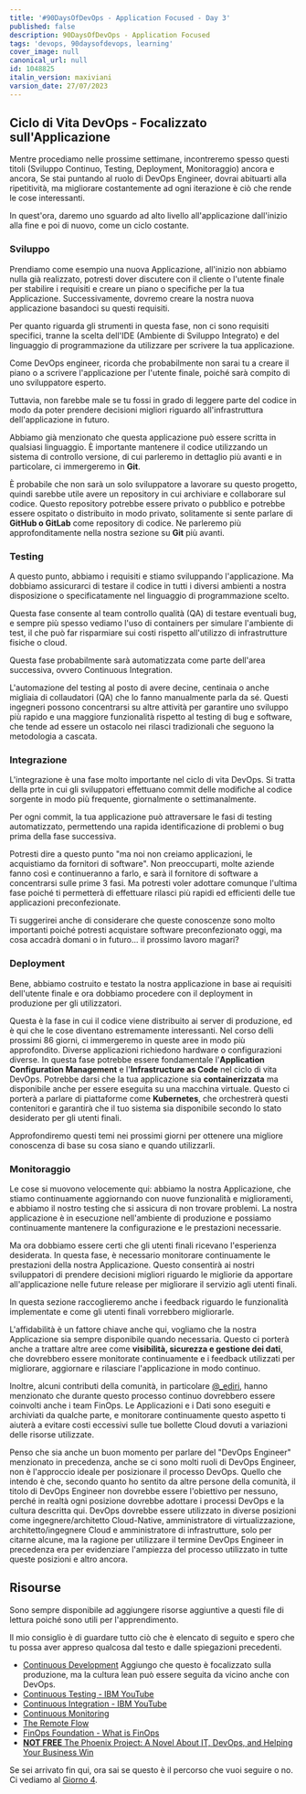 ```yaml
---
title: '#90DaysOfDevOps - Application Focused - Day 3'
published: false
description: 90DaysOfDevOps - Application Focused
tags: 'devops, 90daysofdevops, learning'
cover_image: null
canonical_url: null
id: 1048825
italin_version: maxiviani
varsion_date: 27/07/2023
---
```


## Ciclo di Vita DevOps - Focalizzato sull'Applicazione

Mentre procediamo nelle prossime settimane, incontreremo spesso questi titoli (Sviluppo Continuo, Testing, Deployment, Monitoraggio) ancora e ancora, Se stai puntando al ruolo di DevOps Engineer, dovrai abituarti alla ripetitività, ma migliorare costantemente ad ogni iterazione è ciò che rende le cose interessanti.

In quest'ora, daremo uno sguardo ad alto livello all'applicazione dall'inizio alla fine e poi di nuovo, come un ciclo costante.

### Sviluppo

Prendiamo come esempio una nuova Applicazione, all'inizio non abbiamo nulla già realizzato, potresti dover discutere con il cliente o l'utente finale per stabilire i requisiti e creare un piano o specifiche per la tua Applicazione. Successivamente, dovremo creare la nostra nuova applicazione basandoci su questi requisiti.

Per quanto riguarda gli strumenti in questa fase, non ci sono requisiti specifici, tranne la scelta dell'IDE (Ambiente di Sviluppo Integrato) e del linguaggio di programmazione da utilizzare per scrivere la tua applicazione.

Come DevOps engineer, ricorda che probabilmente non sarai tu a creare il piano o a scrivere l'applicazione per l'utente finale, poiché sarà compito di uno sviluppatore esperto.

Tuttavia, non farebbe male se tu fossi in grado di leggere parte del codice in modo da poter prendere decisioni migliori riguardo all'infrastruttura dell'applicazione in futuro.

Abbiamo già menzionato che questa applicazione può essere scritta in qualsiasi linguaggio. È importante mantenere il codice utilizzando un sistema di controllo versione, di cui parleremo in dettaglio più avanti e in particolare, ci immergeremo in **Git**.

È probabile che non sarà un solo sviluppatore a lavorare su questo progetto, quindi sarebbe utile avere un repository in cui archiviare e collaborare sul codice. Questo repository potrebbe essere privato o pubblico e potrebbe essere ospitato o distribuito in modo privato, solitamente si sente parlare di **GitHub o GitLab** come repository di codice. Ne parleremo più approfonditamente nella nostra sezione su **Git** più avanti.

### Testing

A questo punto, abbiamo i requisiti e stiamo sviluppando l'applicazione. Ma dobbiamo assicurarci di testare il codice in tutti i diversi ambienti a nostra disposizione o specificatamente nel linguaggio di programmazione scelto.

Questa fase consente al team controllo qualità (QA) di testare eventuali bug, e sempre più spesso vediamo l'uso di containers per simulare l'ambiente di test, il che può far risparmiare sui costi rispetto all'utilizzo di infrastrutture fisiche o cloud.

Questa fase probabilmente sarà automatizzata come parte dell'area successiva, ovvero Continuous Integration.

L'automazione del testing al posto di avere decine, centinaia o anche migliaia di collaudatori (QA) che lo fanno manualmente parla da sé. Questi ingegneri possono concentrarsi su altre attività per garantire uno sviluppo più rapido e una maggiore funzionalità rispetto al testing di bug e software, che tende ad essere un ostacolo nei rilasci tradizionali che seguono la metodologia a cascata.

### Integrazione

L'integrazione è una fase molto importante nel ciclo di vita DevOps. Si tratta della prte in cui gli sviluppatori effettuano commit delle modifiche al codice sorgente in modo più frequente, giornalmente o settimanalmente.

Per ogni commit, la tua applicazione può attraversare le fasi di testing automatizzato, permettendo una rapida identificazione di problemi o bug prima della fase successiva.

Potresti dire a questo punto "ma noi non creiamo applicazioni, le acquistiamo da fornitori di software". Non preoccuparti, molte aziende fanno così e continueranno a farlo, e sarà il fornitore di software a concentrarsi sulle prime 3 fasi. Ma potresti voler adottare comunque l'ultima fase poiché ti permetterà di effettuare rilasci più rapidi ed efficienti delle tue applicazioni preconfezionate.

Ti suggerirei anche di considerare che queste conoscenze sono molto importanti poiché potresti acquistare software preconfezionato oggi, ma cosa accadrà domani o in futuro... il prossimo lavoro magari?

### Deployment

Bene, abbiamo costruito e testato la nostra applicazione in base ai requisiti dell'utente finale e ora dobbiamo procedere con il deployment in produzione per gli utilizzatori.

Questa è la fase in cui il codice viene distribuito ai server di produzione, ed è qui che le cose diventano estremamente interessanti. Nel corso delli prossimi 86 giorni, ci immergeremo in queste aree in modo più approfondito. Diverse applicazioni richiedono hardware o configurazioni diverse. In questa fase potrebbe essere fondamentale l'**Application Configuration Management** e l'**Infrastructure as Code** nel ciclo di vita DevOps. Potrebbe darsi che la tua applicazione sia **containerizzata** ma disponibile anche per essere eseguita su una macchina virtuale. Questo ci porterà a parlare di piattaforme come **Kubernetes**, che orchestrerà questi contenitori e garantirà che il tuo sistema sia disponibile secondo lo stato desiderato per gli utenti finali.

Approfondiremo questi temi nei prossimi giorni per ottenere una migliore conoscenza di base su cosa siano e quando utilizzarli.

### Monitoraggio

Le cose si muovono velocemente qui: abbiamo la nostra Applicazione, che stiamo continuamente aggiornando con nuove funzionalità e miglioramenti, e abbiamo il nostro testing che si assicura di non trovare problemi. La nostra applicazione è in esecuzione nell'ambiente di produzione e possiamo continuamente mantenere la configurazione e le prestazioni necessarie.

Ma ora dobbiamo essere certi che gli utenti finali ricevano l'esperienza desiderata. In questa fase, è necessario monitorare continuamente le prestazioni della nostra Applicazione. Questo consentirà ai nostri sviluppatori di prendere decisioni migliori riguardo le migliorie da apportare all'applicazione nelle future release per migliorare il servizio agli utenti finali.

In questa sezione raccoglieremo anche i feedback riguardo le funzionalità implementate e come gli utenti finali vorrebbero migliorarle.

L'affidabilità è un fattore chiave anche qui, vogliamo che la nostra Applicazione sia sempre disponibile quando necessaria. Questo ci porterà anche a trattare altre aree come **visibilità, sicurezza e gestione dei dati**, che dovrebbero essere monitorate continuamente e i feedback utilizzati per migliorare, aggiornare e rilasciare l'applicazione in modo continuo.

Inoltre, alcuni contributi della comunità, in particolare [@_ediri](https://twitter.com/_ediri), hanno menzionato che durante questo processo continuo dovrebbero essere coinvolti anche i team FinOps. Le Applicazioni e i Dati sono eseguiti e archiviati da qualche parte, e monitorare continuamente questo aspetto ti aiuterà a evitare costi eccessivi sulle tue bollette Cloud dovuti a variazioni delle risorse utilizzate.

Penso che sia anche un buon momento per parlare del "DevOps Engineer" menzionato in precedenza, anche se ci sono molti ruoli di DevOps Engineer, non è l'approccio ideale per posizionare il processo DevOps. Quello che intendo è che, secondo quanto ho sentito da altre persone della comunità, il titolo di DevOps Engineer non dovrebbe essere l'obiettivo per nessuno, perché in realtà ogni posizione dovrebbe adottare i processi DevOps e la cultura descritta qui. DevOps dovrebbe essere utilizzato in diverse posizioni come ingegnere/architetto Cloud-Native, amministratore di virtualizzazione, architetto/ingegnere Cloud e amministratore di infrastrutture, solo per citarne alcune, ma la ragione per utilizzare il termine DevOps Engineer in precedenza era per evidenziare l'ampiezza del processo utilizzato in tutte queste posizioni e altro ancora.

## Risourse

Sono sempre disponibile ad aggiungere risorse aggiuntive a questi file di lettura poiché sono utili per l'apprendimento.

Il mio consiglio è di guardare tutto ciò che è elencato di seguito e spero che tu possa aver appreso qualcosa dal testo e dalle spiegazioni precedenti.

- [Continuous Development](https://www.youtube.com/watch?v=UnjwVYAN7Ns) Aggiungo che questo è focalizzato sulla produzione, ma la cultura lean può essere seguita da vicino anche con DevOps.
- [Continuous Testing - IBM YouTube](https://www.youtube.com/watch?v=RYQbmjLgubM)
- [Continuous Integration - IBM YouTube](https://www.youtube.com/watch?v=1er2cjUq1UI)
- [Continuous Monitoring](https://www.youtube.com/watch?v=Zu53QQuYqJ0)
- [The Remote Flow](https://www.notion.so/The-Remote-Flow-d90982e77a144f4f990c135f115f41c6)
- [FinOps Foundation - What is FinOps](https://www.finops.org/introduction/what-is-finops/)
- [**NOT FREE** The Phoenix Project: A Novel About IT, DevOps, and Helping Your Business Win](https://www.amazon.com/Phoenix-Project-DevOps-Helping-Business/dp/1942788290/)

Se sei arrivato fin qui, ora sai se questo è il percorso che vuoi seguire o no. Ci vediamo al [Giorno 4](day04.md).

